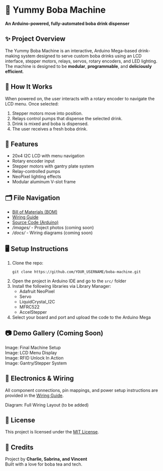 <!DOCTYPE html>
<html lang="en">
<head>
  <meta charset="UTF-8" />
  <meta name="viewport" content="width=device-width, initial-scale=1.0"/>
  
</head>
<body>

  <h1>🍹 Yummy Boba Machine</h1>
  <p><strong>An Arduino-powered, fully-automated boba drink dispenser</strong></p>

  <div class="section">
    <h2>✨ Project Overview</h2>
    <p>
      The Yummy Boba Machine is an interactive, Arduino Mega–based drink-making system designed to serve custom boba drinks using an LCD interface, stepper motors, relays, servos, rotary encoders, and LED lighting. The machine is designed to be <strong>modular</strong>, <strong>programmable</strong>, and <strong>deliciously efficient</strong>.
    </p>
  </div>

  <div class="section">
    <h2>🧠 How It Works</h2>
    <p>
      When powered on, the user interacts with a rotary encoder to navigate the LCD menu. Once selected:
    </p>
    <ol>
      <li>Stepper motors move into position.</li>
      <li>Relays control pumps that dispense the selected drink.</li>
            <li>Drink is mixed and boba is dispensed.</li>
      <li>The user receives a fresh boba drink.</li>
    </ol>
  </div>

  <div class="section">
    <h2>🧰 Features</h2>
    <ul>
      <li>20x4 I2C LCD with menu navigation</li>
      <li>Rotary encoder input</li>
      <li>Stepper motors with gantry plate system</li>
      <li>Relay-controlled pumps</li>
      <li>NeoPixel lighting effects</li>
      <li>Modular aluminum V-slot frame</li>
    </ul>
  </div>

  <div class="section">
    <h2>🗂️ File Navigation</h2>
    <ul>
      <li><a href="BOM.md">Bill of Materials (BOM)</a></li>
      <li><a href="wiring.md">Wiring Guide</a></li>
      <li><a href="src/">Source Code (Arduino)</a></li>
      <li><em>/images/</em> - Project photos (coming soon)</li>
      <li><em>/docs/</em> - Wiring diagrams (coming soon)</li>
    </ul>
  </div>

  <div class="section">
    <h2>🖥️ Setup Instructions</h2>
    <ol>
      <li>Clone the repo:
        <pre><code>git clone https://github.com/YOUR_USERNAME/boba-machine.git</code></pre>
      </li>
      <li>Open the project in Arduino IDE and go to the <code>src/</code> folder</li>
      <li>Install the following libraries via Library Manager:
        <ul>
          <li>Adafruit NeoPixel</li>
          <li>Servo</li>
          <li>LiquidCrystal_I2C</li>
          <li>MFRC522</li>
          <li>AccelStepper</li>
        </ul>
      </li>
      <li>Select your board and port and upload the code to the Arduino Mega</li>
    </ol>
  </div>

  <div class="section">
    <h2>📷 Demo Gallery (Coming Soon)</h2>
    <div class="placeholder">Image: Final Machine Setup</div>
    <div class="placeholder">Image: LCD Menu Display</div>
    <div class="placeholder">Image: RFID Unlock In Action</div>
    <div class="placeholder">Image: Gantry/Stepper System</div>
  </div>

  <div class="section">
    <h2>🔌 Electronics & Wiring</h2>
    <p>
      All component connections, pin mappings, and power setup instructions are provided in the <a href="wiring.md">Wiring Guide</a>.
    </p>
    <div class="placeholder">Diagram: Full Wiring Layout (to be added)</div>
  </div>

  <div class="section">
    <h2>📜 License</h2>
    <p>This project is licensed under the <a href="LICENSE">MIT License</a>.</p>
  </div>

  <div class="section">
    <h2>🙌 Credits</h2>
    <p>
      Project by <strong>Charlie, Sabrina, and Vincent</strong><br />
      Built with a love for boba tea and tech.
    </p>
  </div>

</body>
</html>
